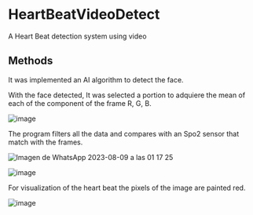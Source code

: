# HeartBeatVideoDetect

A Heart Beat detection system using video

## Methods

It was implemented an AI algorithm to detect the face.

With the face detected, It was selected a portion to adquiere the mean of each of the component of the frame R, G, B.

![image](https://github.com/FernandoMoralesM01/HeartBeatVideoDetect/assets/94548980/00f0f59b-31aa-450e-a16f-15c144893b1d)

The program filters all the data and compares with an Spo2 sensor that match with the frames.

![Imagen de WhatsApp 2023-08-09 a las 01 17 25](https://github.com/FernandoMoralesM01/HeartBeatVideoDetect/assets/94548980/c5dd0f57-1b25-42fe-ae97-1d44d292b366)


![image](https://github.com/FernandoMoralesM01/HeartBeatVideoDetect/assets/94548980/ae924adb-da23-40a1-a9d8-b41d1a243b96)

For visualization of the heart beat the pixels of the image are painted red.

![image](https://github.com/FernandoMoralesM01/HeartBeatVideoDetect/assets/94548980/bb4edc74-4914-4f5b-b279-36df16ac0fb7)


